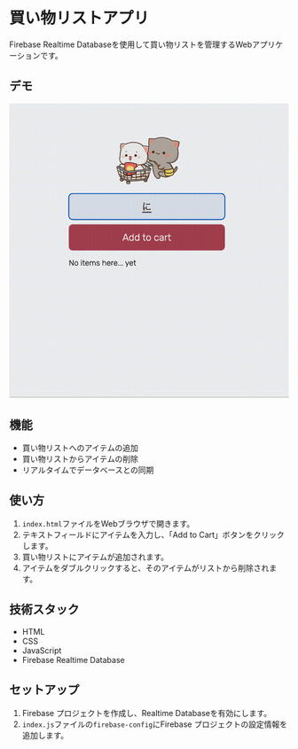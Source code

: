 # 買い物リストアプリ

Firebase Realtime Databaseを使用して買い物リストを管理するWebアプリケーションです。

## デモ

![Shopping List App](demo.gif)

## 機能

- 買い物リストへのアイテムの追加
- 買い物リストからアイテムの削除
- リアルタイムでデータベースとの同期

## 使い方

1. `index.html`ファイルをWebブラウザで開きます。
2. テキストフィールドにアイテムを入力し、「Add to Cart」ボタンをクリックします。
3. 買い物リストにアイテムが追加されます。
4. アイテムをダブルクリックすると、そのアイテムがリストから削除されます。

## 技術スタック

- HTML
- CSS
- JavaScript
- Firebase Realtime Database

## セットアップ

1. Firebase プロジェクトを作成し、Realtime Databaseを有効にします。
2. `index.js`ファイルの`firebase-config`にFirebase プロジェクトの設定情報を追加します。

